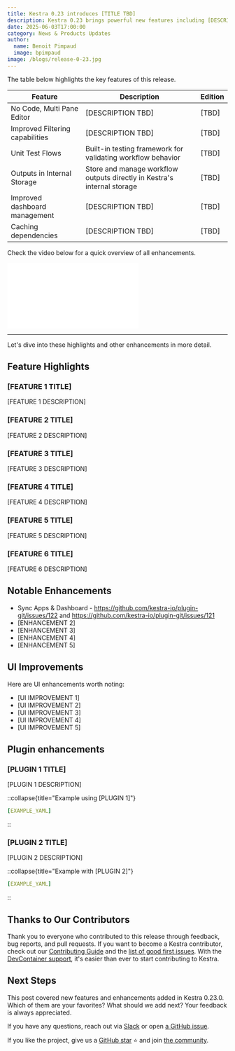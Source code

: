 ```yaml
---
title: Kestra 0.23 introduces [TITLE TBD]
description: Kestra 0.23 brings powerful new features including [DESCRIPTION TBD]
date: 2025-06-03T17:00:00
category: News & Products Updates
author:
  name: Benoit Pimpaud
  image: bpimpaud
image: /blogs/release-0-23.jpg
---
```



The table below highlights the key features of this release.

| Feature                                   | Description                                                                | Edition |
|-------------------------------------------|----------------------------------------------------------------------------| --- |
| No Code, Multi Pane Editor       | [DESCRIPTION TBD] | [TBD] |
| Improved Filtering capabilities         | [DESCRIPTION TBD] | [TBD] |
| Unit Test Flows       | Built-in testing framework for validating workflow behavior | [TBD] |
| Outputs in Internal Storage      | Store and manage workflow outputs directly in Kestra's internal storage | [TBD] |
| Improved dashboard management         | [DESCRIPTION TBD] | [TBD] |
| Caching dependencies    | [DESCRIPTION TBD] | [TBD] |

Check the video below for a quick overview of all enhancements.

<div class="video-container">
    <iframe src="[YOUTUBE_VIDEO_URL]" title="YouTube video player" frameborder="0" allow="accelerometer; autoplay; clipboard-write; encrypted-media; gyroscope; picture-in-picture; web-share" referrerpolicy="strict-origin-when-cross-origin" allowfullscreen></iframe>
</div>

---

Let's dive into these highlights and other enhancements in more detail.

## Feature Highlights

### [FEATURE 1 TITLE]

[FEATURE 1 DESCRIPTION]


### [FEATURE 2 TITLE]

[FEATURE 2 DESCRIPTION]


### [FEATURE 3 TITLE]

[FEATURE 3 DESCRIPTION]


### [FEATURE 4 TITLE]

[FEATURE 4 DESCRIPTION]


### [FEATURE 5 TITLE]

[FEATURE 5 DESCRIPTION]



### [FEATURE 6 TITLE]

[FEATURE 6 DESCRIPTION]


## Notable Enhancements

- Sync Apps & Dashboard - https://github.com/kestra-io/plugin-git/issues/122 and https://github.com/kestra-io/plugin-git/issues/121
- [ENHANCEMENT 2]
- [ENHANCEMENT 3]
- [ENHANCEMENT 4]
- [ENHANCEMENT 5]

## UI Improvements

Here are UI enhancements worth noting:
- [UI IMPROVEMENT 1]
- [UI IMPROVEMENT 2]
- [UI IMPROVEMENT 3]
- [UI IMPROVEMENT 4]
- [UI IMPROVEMENT 5]

## Plugin enhancements

### [PLUGIN 1 TITLE]

[PLUGIN 1 DESCRIPTION]

::collapse{title="Example using [PLUGIN 1]"}
```yaml
[EXAMPLE_YAML]
```
::

### [PLUGIN 2 TITLE]

[PLUGIN 2 DESCRIPTION]

::collapse{title="Example with [PLUGIN 2]"}
```yaml
[EXAMPLE_YAML]
```
::

## Thanks to Our Contributors

Thank you to everyone who contributed to this release through feedback, bug reports, and pull requests. If you want to become a Kestra contributor, check out our [Contributing Guide](https://kestra.io/docs/getting-started/contributing) and the [list of good first issues](https://github.com/search?q=org%3Akestra-io+label%3A%22good+first+issue%22+is%3Aopen&type=issues&utm_source=GitHub&utm_medium=github&utm_content=Good+First+Issues). With the [DevContainer support](docs/01.getting-started/03.contributing.md), it's easier than ever to start contributing to Kestra.

## Next Steps

This post covered new features and enhancements added in Kestra 0.23.0. Which of them are your favorites? What should we add next? Your feedback is always appreciated.

If you have any questions, reach out via [Slack](https://kestra.io/slack) or open [a GitHub issue](https://github.com/kestra-io/kestra).

If you like the project, give us a [GitHub star](https://github.com/kestra-io/kestra) ⭐️ and join [the community](https://kestra.io/slack). 